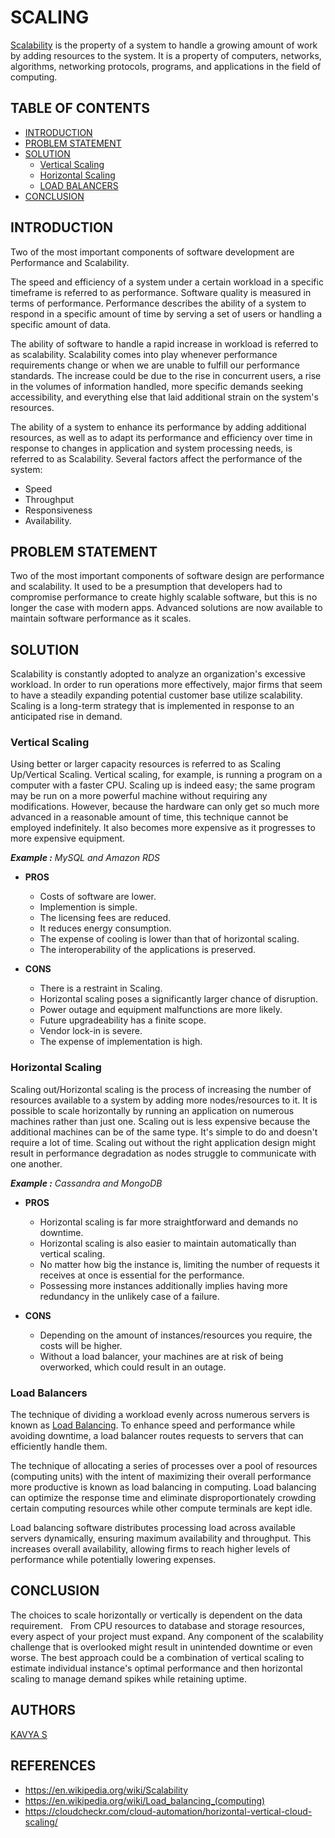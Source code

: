 # **SCALING**

[Scalability](https://en.wikipedia.org/wiki/Scalability) is the property of a system to handle a growing amount of work by adding resources to the system. It is a property of computers, networks, algorithms, networking protocols, programs, and applications in the field of computing.

## TABLE OF CONTENTS
<!--ts-->
   * [INTRODUCTION](#introduction)
   * [PROBLEM STATEMENT](#problem-statement)
   * [SOLUTION](#solution)
      * [Vertical Scaling](#vertical-scaling)
      * [Horizontal Scaling](#horizontal-scaling)
      * [LOAD BALANCERS](#load-balancers)
   * [CONCLUSION](#conclusion)
<!--te-->

## **INTRODUCTION**

Two of the most important components of software development are Performance and Scalability.

The speed and efficiency of a system under a certain workload in a specific timeframe is referred to as performance. Software quality is measured in terms of performance. Performance describes the ability of a system to respond in a specific amount of time by serving a set of users or handling a specific amount of data.

The ability of software to handle a rapid increase in workload is referred to as scalability. Scalability comes into play whenever performance requirements change or when we are unable to fulfill our performance standards. The increase could be due to the rise in concurrent users, a rise in the volumes of information handled, more specific demands seeking accessibility, and everything else that laid additional strain on the system's resources.

The ability of a system to enhance its performance by adding additional resources, as well as to adapt its performance and efficiency over time in response to changes in application and system processing needs, is referred to as Scalability.
Several factors affect the performance of the system:

- Speed
- Throughput
- Responsiveness
- Availability.

## **PROBLEM STATEMENT**

Two of the most important components of software design are performance and scalability. It used to be a presumption that developers had to compromise performance to create highly scalable software, but this is no longer the case with modern apps. Advanced solutions are now available to maintain software performance as it scales.

## **SOLUTION**

Scalability is constantly adopted to analyze an organization's excessive workload. In order to run operations more effectively, major firms that seem to have a steadily expanding potential customer base utilize scalability. Scaling is a long-term strategy that is implemented in response to an anticipated rise in demand.

### **Vertical Scaling**

Using better or larger capacity resources is referred to as Scaling Up/Vertical Scaling. Vertical scaling, for example, is running a program on a computer with a faster CPU. Scaling up is indeed easy; the same program may be run on a more powerful machine without requiring any modifications. However, because the hardware can only get so much more advanced in a reasonable amount of time, this technique cannot be employed indefinitely. It also becomes more expensive as it progresses to more expensive equipment.

***Example :*** *MySQL and Amazon RDS*

- **PROS**

  - Costs of software are lower.
  - Implemention is simple.
  - The licensing fees are reduced.
  - It reduces energy consumption.
  - The expense of cooling is lower than that of horizontal scaling.
  - The interoperability of the applications is preserved.

- **CONS**
  - There is a restraint in Scaling.
  - Horizontal scaling poses a significantly larger chance of disruption.
  - Power outage and equipment malfunctions are more likely.
  - Future upgradeability has a finite scope.
  - Vendor lock-in is severe.
  - The expense of implementation is high.

### **Horizontal Scaling**

Scaling out/Horizontal scaling is the process of increasing the number of resources available to a system by adding more nodes/resources to it. It is possible to scale horizontally by running an application on numerous machines rather than just one. Scaling out is less expensive because the additional machines can be of the same type. It's simple to do and doesn't require a lot of time. Scaling out without the right application design might result in performance degradation as nodes struggle to communicate with one another.

***Example :*** *Cassandra and MongoDB*

- **PROS**

  - Horizontal scaling is far more straightforward and demands no downtime.
  - Horizontal scaling is also easier to maintain automatically than vertical scaling.
  - No matter how big the instance is, limiting the number of requests it receives at once is essential for the performance.
  - Possessing more instances additionally implies having more redundancy in the unlikely case of a failure.

- **CONS**

  - Depending on the amount of instances/resources you require, the costs will be higher.
  - Without a load balancer, your machines are at risk of being overworked, which could result in an outage.

### **Load Balancers**

The technique of dividing a workload evenly across numerous servers is known as [Load Balancing](https://en.wikipedia.org/wiki/Load_balancing_(computing)). To enhance speed and performance while avoiding downtime, a load balancer routes requests to servers that can efficiently handle them.

The technique of allocating a series of processes over a pool of resources (computing units) with the intent of maximizing their overall performance more productive is known as load balancing in computing. Load balancing can optimize the response time and eliminate disproportionately crowding certain computing resources while other compute terminals are kept idle.

Load balancing software distributes processing load across available servers dynamically, ensuring maximum availability and throughput. This increases overall availability, allowing firms to reach higher levels of performance while potentially lowering expenses.

## **CONCLUSION**

The choices to scale horizontally or vertically is dependent on the data requirement.   From CPU resources to database and storage resources, every aspect of your project must expand. Any component of the scalability challenge that is overlooked might result in unintended downtime or even worse. The best approach could be a combination of vertical scaling to estimate individual instance's optimal performance and then horizontal scaling to manage demand spikes while retaining uptime.

## **AUTHORS**

<a href="https://github.com/KAVYA-S-MBLUE">KAVYA S</a>

## **REFERENCES**
- https://en.wikipedia.org/wiki/Scalability
- https://en.wikipedia.org/wiki/Load_balancing_(computing)
- https://cloudcheckr.com/cloud-automation/horizontal-vertical-cloud-scaling/
